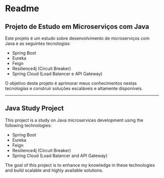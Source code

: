 # Readme

## Projeto de Estudo em Microserviços com Java
Este projeto é um estudo sobre desenvolvimento de microserviços com Java e as seguintes tecnologias:

- Spring Boot
- Eureka
- Feign
- Resilience4j (Circuit Breaker)
- Spring Cloud (Load Balancer e API Gateway)

O objetivo deste projeto é aprimorar meus conhecimentos nestas tecnologias e construir soluções escaláveis e altamente disponíveis.



---


## Java Study Project
This project is a study on Java microservices development using the following technologies:

- Spring Boot
- Eureka
- Feign
- Resilience4j (Circuit Breaker)
- Spring Cloud (Load Balancer and API Gateway)

The goal of this project is to enhance my knowledge in these technologies and build scalable and highly available solutions.



